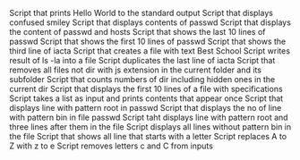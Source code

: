Script that prints Hello World to the standard output
Script that displays confused smiley
Script that displays contents of passwd
Script that displays the content of passwd and hosts
Script that shows the last 10 lines of passwd
Script that shows the first 10 lines of passwd
Script that shows the third line of iacta
Script that creates a file with text Best School
Script writes result of ls -la into a file
Script duplicates the last line of iacta
Script that removes all files not dir with js extension in the current folder and its subfolder
Script that counts numbers of dir including hidden ones in the current dir
Script that displays the first 10 lines of a file with specifications
Script takes a list as input and prints contents that appear once
Script that displays line with pattern root in passwd
Script that displays the no of line with pattern bin in file passwd
Script taht displays line with pattern root and three lines after them in the file
Script displays all lines without pattern bin in the file
Script that shows all line that starts with a letter
Script replaces A to Z with z to e
Script removes letters c and C from inputs
